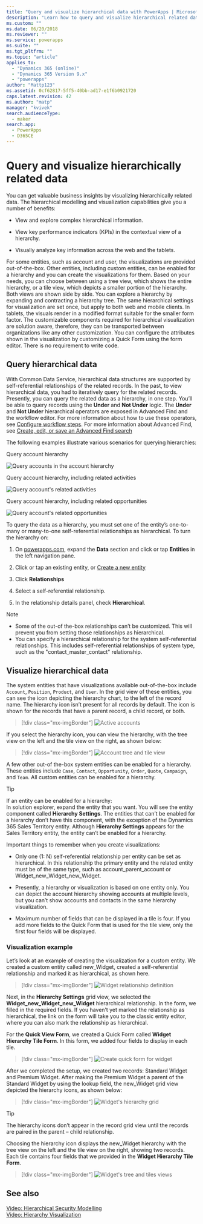 ```yaml
---
title: "Query and visualize hierarchical data with PowerApps | MicrosoftDocs"
description: "Learn how to query and visualize hierarchical related data"
ms.custom: ""
ms.date: 06/20/2018
ms.reviewer: ""
ms.service: powerapps
ms.suite: ""
ms.tgt_pltfrm: ""
ms.topic: "article"
applies_to: 
  - "Dynamics 365 (online)"
  - "Dynamics 365 Version 9.x"
  - "powerapps"
author: "Mattp123"
ms.assetid: 0cf62817-5ff5-40bb-ad17-e1f6b0921720
caps.latest.revision: 42
ms.author: "matp"
manager: "kvivek"
search.audienceType: 
  - maker
search.app: 
  - PowerApps
  - D365CE
---
```

# Query and visualize hierarchically related data

You can get valuable business insights by visualizing hierarchically related data. The hierarchical modelling and visualization capabilities give you a number of benefits:  
  
-   View and explore complex hierarchical information.  
  
-   View key performance indicators (KPIs) in the contextual view of a hierarchy.  
  
-   Visually analyze key information across the web and the tablets.  
  
For some entities, such as account and user, the visualizations are provided out-of-the-box. Other entities, including custom entities, can be enabled for a hierarchy and you can create the visualizations for them. Based on your needs, you can choose between using a tree view, which shows the entire hierarchy, or a tile view, which depicts a smaller portion of the hierarchy. Both views are shown side by side. You can explore a hierarchy by expanding and contracting a hierarchy tree. The same hierarchical settings for visualization are set once, but apply to both web and mobile clients. In tablets, the visuals render in a modified format suitable for the smaller form factor. The customizable components required for hierarchical visualization are solution aware, therefore, they can be transported between organizations like any other customization. You can configure the attributes shown in the visualization by customizing a Quick Form using the form editor. There is no requirement to write code.  
  
<a name="BKMK_Querydata"></a>   
## Query hierarchical data  
 With Common Data Service, hierarchical data structures are supported by self-referential relationships of the related records. In the past, to view hierarchical data, you had to iteratively query for the related records. Presently, you can query the related data as a hierarchy, in one step. You’ll be able to query records using the **Under** and **Not Under** logic. The **Under** and **Not Under** hierarchical operators are exposed in Advanced Find and the workflow editor. For more information about how to use these operators, see [Configure workflow steps](/flow/configure-workflow-steps). For more information about Advanced Find, see [Create, edit, or save an Advanced Find search](https://docs.microsoft.com/dynamics365/customer-engagement/basics/save-advanced-find-search)  
  
 The following examples illustrate various scenarios for querying hierarchies:  
  
 Query account hierarchy  
  
 ![Query accounts in the account hierarchy](media/query-accounts.png "Query accounts in the account hierarchy")  
  
 Query account hierarchy, including related activities  
  
 ![Query account's related activities](media/query-account-related-activities.png "Query account's related activities")  
  
 Query account hierarchy, including related opportunities  
  
 ![Query account's related opportunities](media/query-account-related-opportunities.png "Query account's related opportunities")  
  
 To query the data as a hierarchy, you must set one of the entity’s one-to-many or many-to-one self-referential relationships as hierarchical. To turn the hierarchy on:  
  

1. On [powerapps.com](https://web.powerapps.com/?utm_source=padocs&utm_medium=linkinadoc&utm_campaign=referralsfromdoc), expand the **Data** section and click or tap **Entities** in the left navigation pane.

2. Click or tap an existing entity, or [Create a new entity](data-platform-create-entity.md)

3. Click **Relationships**

4.  Select a self-referential relationship.

5.  In the relationship details panel, check **Hierarchical**.  
  
> [!NOTE]
> - Some of the out-of the-box relationships can’t be customized. This will prevent you from setting those relationships as hierarchical.  
> - You can specify a hierarchical relationship for the system self-referential relationships. This includes self-referential relationships of system type,  such as the "contact_master_contact" relationship.  
  
<a name="BKMK_Visualizedata"></a>   
## Visualize hierarchical data  
 The system entities that have visualizations available out-of-the-box include `Account`, `Position`, `Product`, and `User`. In the grid view of these entities, you can see the icon depicting the hierarchy chart, to the left of the record name. The hierarchy icon isn’t present for all records by default. The icon is shown for the records that have a parent record, a child record, or both.  
 
 > [!div class="mx-imgBorder"] 
 > ![Active accounts](media/cust-hs-active-account.png "Active accounts")  
  
 If you select the hierarchy icon, you can view the hierarchy, with the tree view on the left and the tile view on the right, as shown below:  
  
> [!div class="mx-imgBorder"] 
> ![Account tree and tile view](media/hierachy-security-accounts-tile-view.png "Account tree and tile view")  
  
 A few other out-of the-box system entities can be enabled for a hierarchy. These entities include `Case`, `Contact`, `Opportunity`, `Order`, `Quote`, `Campaign`, and `Team`. All custom entities can be enabled for a hierarchy.  
  
> [!TIP]
>  If an entity can be enabled for a hierarchy:  
>  In solution explorer, expand the entity that you want. You will see the entity component called **Hierarchy Settings**. The entities that can’t be enabled for a hierarchy don’t have this component, with the exception of the Dynamics 365 Sales Territory entity. Although **Hierarchy Settings** appears for the Sales Territory entity, the entity can’t be enabled for a hierarchy.  
  
 Important things to remember when you create visualizations:  
  
-   Only one (1: N) self-referential relationship per entity can be set as hierarchical. In this relationship the primary entity and the related entity must be of the same type, such as account_parent_account or Widget_new_Widget_new_Widget.  
  
-   Presently, a hierarchy or visualization is based on one entity only. You can depict the account hierarchy showing accounts at multiple levels, but you can’t show accounts and contacts in the same hierarchy visualization.  
  
-   Maximum number of fields that can be displayed in a tile is four. If you add more fields to the Quick Form that is used for the tile view, only the first four fields will be displayed.  
  
### Visualization example  
 Let’s look at an example of creating the visualization for a custom entity. We created a custom entity called new_Widget, created a self-referential relationship and marked it as hierarchical, as shown here.  
 
> [!div class="mx-imgBorder"] 
> ![Widget relationship definition](media/widget-relationship-definition.png "Widget relationship definition")  
   
 Next, in the **Hierarchy Settings** grid view, we selected the **Widget_new_Widget_new_Widget** hierarchical relationship. In the form, we filled in the required fields. If you haven’t yet marked the relationship as hierarchical, the link on the form will take you to the classic entity editor, where you can also mark the relationship as hierarchical.  
  
 For the **Quick View Form**, we created a Quick Form called **Widget Hierarchy Tile Form**. In this form, we added four fields to display in each tile.  
  
> [!div class="mx-imgBorder"] 
> ![Create quick form for widget](media/create-quickf-orm.png "Create quick form for widget")  
  
 After we completed the setup, we created two records: Standard Widget and Premium Widget. After making the Premium Widget a parent of the Standard Widget by using the lookup field, the new_Widget grid view depicted the hierarchy icons, as shown below:  
  
> [!div class="mx-imgBorder"] 
> ![Widget's hierarchy grid](media/widget-hierarchy-grid.png "Widget's hierarchy grid")  
  
> [!TIP]
>  The hierarchy icons don’t appear in the record grid view until the records are paired in the parent – child relationship.  
  
 Choosing the hierarchy icon displays the new_Widget hierarchy with the tree view on the left and the tile view on the right, showing two records. Each tile contains four fields that we provided in the **Widget Hierarchy Tile Form**.  
 
 > [!div class="mx-imgBorder"] 
 > ![Widget's tree and tiles views](media/widget-tree-tiles.png "Widget's tree and tiles views")  
  
## See also  
 [Video: Hierarchical Security Modelling](http://www.youtube.com/watch?v=kx5So32DrCo&index=10&list=PLC3591A8FE4ADBE07)   
 [Video: Hierarchy Visualization](http://www.youtube.com/watch?v=_dGBE6icLNw&index=9&list=PLC3591A8FE4ADBE07)

